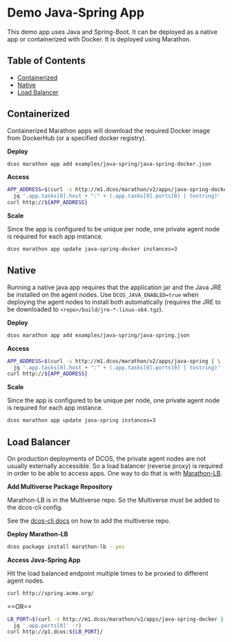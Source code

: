 # Demo Java-Spring App

This demo app uses Java and Spring-Boot. It can be deployed as a native app or containerized with Docker. It is deployed using Marathon.

## Table of Contents

- [Containerized](#containerized)
- [Native](#native)
- [Load Balancer](#load-balancer)


## Containerized

Containerized Marathon apps will download the required Docker image from DockerHub (or a specified docker registry).

**Deploy**

```bash
dcos marathon app add examples/java-spring/java-spring-docker.json
```

**Access**

```bash
APP_ADDRESS=$(curl -s http://m1.dcos/marathon/v2/apps/java-spring-docker | \
  jq '.app.tasks[0].host + ":" + (.app.tasks[0].ports[0] | tostring)' -r)
curl http://${APP_ADDRESS}
```

**Scale**

Since the app is configured to be unique per node, one private agent node is required for each app instance.

```bash
dcos marathon app update java-spring-docker instances=3
```


## Native

Running a native java app requires that the application jar and the Java JRE be installed on the agent nodes. Use `DCOS_JAVA_ENABLED=true` when deploying the agent nodes to install both automatically (requires the JRE to be downloaded to `<repo>/build/jre-*-linux-x64.tgz`).

**Deploy**

```bash
dcos marathon app add examples/java-spring/java-spring.json
```

**Access**

```bash
APP_ADDRESS=$(curl -s http://m1.dcos/marathon/v2/apps/java-spring | \
  jq '.app.tasks[0].host + ":" + (.app.tasks[0].ports[0] | tostring)' -r)
curl http://${APP_ADDRESS}
```

**Scale**

Since the app is configured to be unique per node, one private agent node is required for each app instance.

```bash
dcos marathon app update java-spring instances=3
```


## Load Balancer

On production deployments of DCOS, the private agent nodes are not usually externally accessible. So a load balancer (reverse proxy) is required in order to be able to access apps. One way to do that is with [Marathon-LB](https://github.com/mesosphere/marathon-lb).

**Add Multiverse Package Repository**

Marathon-LB is in the Multiverse repo. So the Multiverse must be added to the dcos-cli config.

See the [dcos-cli docs](../../docs.dcos-cli.md#multiverse) on how to add the multiverse repo.

**Deploy Marathon-LB**

```bash
dcos package install marathon-lb --yes
```

**Access Java-Spring App**

Hit the load balanced endpoint multiple times to be proxied to different agent nodes.


```bash
curl http://spring.acme.org/
```

==OR==

```bash
LB_PORT=$(curl -s http://m1.dcos/marathon/v2/apps/java-spring-docker | \
  jq '.app.ports[0]' -r)
curl http://p1.dcos:${LB_PORT}/
```
